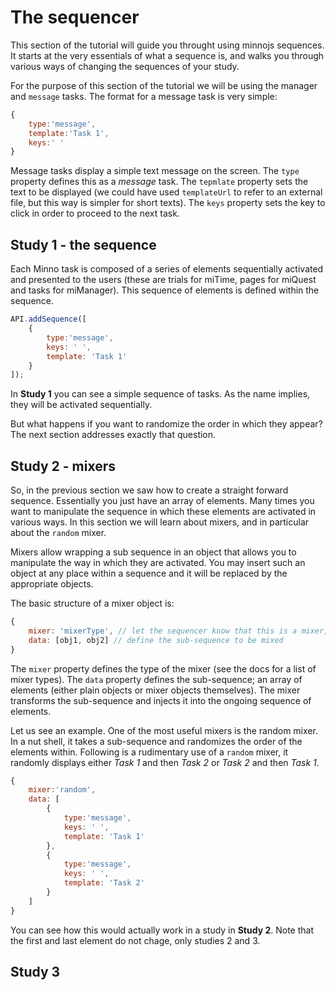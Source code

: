 # The sequencer

This section of the tutorial will guide you throught using minnojs sequences.
It starts at the very essentials of what a sequence is, and walks you through various ways of changing the sequences of your study.

For the purpose of this section of the tutorial we will be using the manager and `message` tasks.
The format for a message task is very simple:

```javascript
{
    type:'message',
    template:'Task 1',
    keys:' '
}
```

Message tasks display a simple text message on the screen.
The `type` property defines this as a *message* task.
The `tepmlate` property sets the text to be displayed (we could have used `templateUrl` to refer to an external file, but this way is simpler for short texts).
The `keys` property sets the key to click in order to proceed to the next task.

## Study 1 - the sequence

Each Minno task is composed of a series of elements sequentially activated and presented to the users (these are trials for miTime, pages for miQuest and tasks for miManager). 
This sequence of elements is defined within the sequence.

```javascript
API.addSequence([
    {
        type:'message',
        keys: ' ',
        template: 'Task 1'
    }
]);
```

In **Study 1** you can see a simple sequence of tasks.
As the name implies, they will be activated sequentially.

But what happens if you want to randomize the order in which they appear?
The next section addresses exactly that question.

## Study 2 - mixers
So, in the previous section we saw how to create a straight forward sequence.
Essentially you just have an array of elements.
Many times you want to manipulate the sequence in which these elements are activated in various ways.
In this section we will learn about mixers, and in particular about the `random` mixer.

Mixers allow wrapping a sub sequence in an object that allows you to manipulate the way in which they are activated.
You may insert such an object at any place within a sequence and it will be replaced by the appropriate objects.

The basic structure of a mixer object is:

```javascript
{
    mixer: 'mixerType', // let the sequencer know that this is a mixer, and define the type of the mixer
    data: [obj1, obj2] // define the sub-sequence to be mixed
}
```

The `mixer` property defines the type of the mixer (see the docs for a list of mixer types).
The `data` property defines the sub-sequence; an array of elements (either plain objects or mixer objects themselves).
The mixer transforms the sub-sequence and injects it into the ongoing sequence of elements.

Let us see an example. One of the most useful mixers is the random mixer.
In a nut shell, it takes a sub-sequence and randomizes the order of the elements within.
Following is a rudimentary use of a `random` mixer, it randomly displays either *Task 1* and then *Task 2* or *Task 2* and then *Task 1*.

```javascript
{
    mixer:'random',
    data: [
        {
            type:'message',
            keys: ' ',
            template: 'Task 1'
        },
        {
            type:'message',
            keys: ' ',
            template: 'Task 2'
        }       
    ]
}
```

You can see how this would actually work in a study in **Study 2**.
Note that the first and last element do not chage, only studies 2 and 3.

## Study 3


